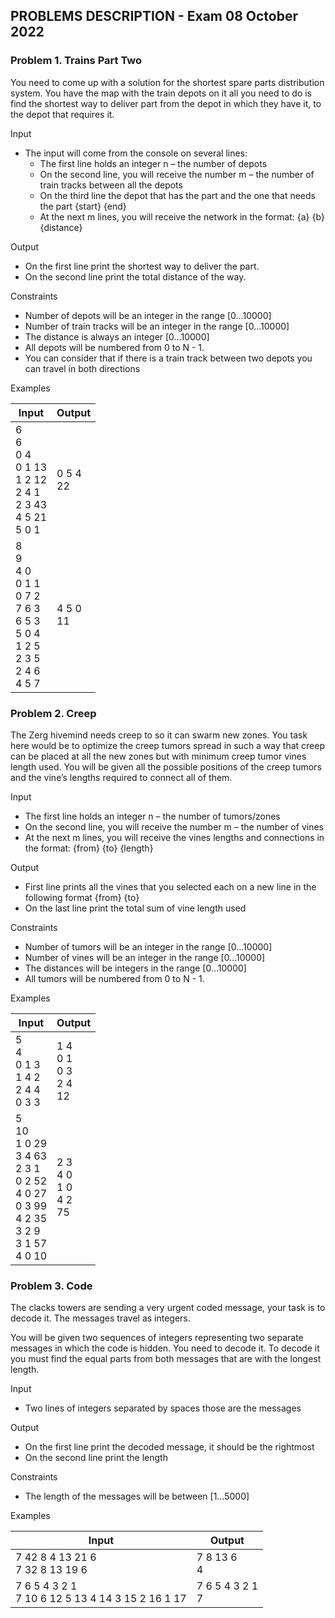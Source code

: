 ## PROBLEMS DESCRIPTION - Exam 08 October 2022


### Problem 1.	Trains Part Two

You need to come up with a solution for the shortest spare parts distribution system. You have the map with the train depots on it all you need to do is find the shortest way to deliver part from the depot in which they have it, to the depot that requires it.

Input

  +	The input will come from the console on several lines:
    +	The first line holds an integer n – the number of depots
    +	On the second line, you will receive the number m – the number of train tracks between all the depots
    +	On the third line the depot that has the part and the one that needs the part {start} {end}
    +	At the next m lines, you will receive the network in the format: {a} {b} {distance}

Output

  +	On the first line print the shortest way to deliver the part.
  +	On the second line print the total distance of the way.

Constraints
  
  +	Number of depots will be an integer in the range [0…10000]
  +	Number of train tracks will be an integer in the range [0…10000]
  +	The distance is always an integer [0…10000]
  +	All depots will be numbered from 0 to N - 1.
  +	You can consider that if there is a train track between two depots you can travel in both directions

Examples

| Input | Output |
| --- | --- |
| 6 <br> 6 <br> 0 4 <br> 0 1 13 <br> 1 2 12 <br> 2 4 1 <br> 2 3 43 <br> 4 5 21 <br> 5 0 1 | 0 5 4 <br> 22 |
| 8 <br> 9 <br> 4 0 <br> 0 1 1 <br> 0 7 2 <br> 7 6 3 <br> 6 5 3 <br> 5 0 4 <br> 1 2 5 <br> 2 3 5 <br> 2 4 6 <br> 4 5 7 | 4 5 0 <br> 11 |

### Problem 2. Creep

The Zerg hivemind needs creep to so it can swarm new zones. You task here would be to optimize the creep tumors spread in such a way that creep can be placed at all the new zones but with minimum creep tumor vines length used. You will be given all the possible positions of the creep tumors and the vine’s lengths required to connect all of them.

Input

  +	The first line holds an integer n – the number of tumors/zones
  +	On the second line, you will receive the number m – the number of vines 
  +	At the next m lines, you will receive the vines lengths and connections in the format: {from} {to} {length}

Output

  +	First line prints all the vines that you selected each on a new line in the following format {from} {to}
  +	On the last line print the total sum of vine length used

Constraints

  +	Number of tumors will be an integer in the range [0…10000]
  +	Number of vines will be an integer in the range [0…10000]
  +	The distances will be integers in the range [0…10000]
  +	All tumors will be numbered from 0 to N - 1.

Examples

| Input | Output |
| --- | --- |
| 5 <br> 4 <br> 0 1 3 <br> 1 4 2 <br> 2 4 4 <br> 0 3 3 | 1 4 <br> 0 1 <br> 0 3 <br> 2 4 <br> 12 |
| 5 <br> 10 <br> 1 0 29 <br> 3 4 63 <br> 2 3 1 <br> 0 2 52 <br> 4 0 27 <br> 0 3 99 <br> 4 2 35 <br> 3 2 9 <br> 3 1 57 <br> 4 0 10 | 2 3 <br> 4 0 <br> 1 0 <br> 4 2 <br> 75 |

### Problem 3. Code

The clacks towers are sending a very urgent coded message, your task is to decode it. The messages travel as integers.

You will be given two sequences of integers representing two separate messages in which the code is hidden. You need to decode it. To decode it you must find the equal parts from both messages that are with the longest length.

Input

  +	Two lines of integers separated by spaces those are the messages

Output

  +	On the first line print the decoded message, it should be the rightmost
  +	On the second line print the length

Constraints

  +	The length of the messages will be between [1…5000]

Examples

| Input | Output |
| --- | --- |
| 7 42 8 4 13 21 6 <br> 7 32 8 13 19 6 | 7 8 13 6 <br> 4 |
| 7 6 5 4 3 2 1 <br> 7 10 6 12 5 13 4 14 3 15 2 16 1 17 | 7 6 5 4 3 2 1 <br> 7 |